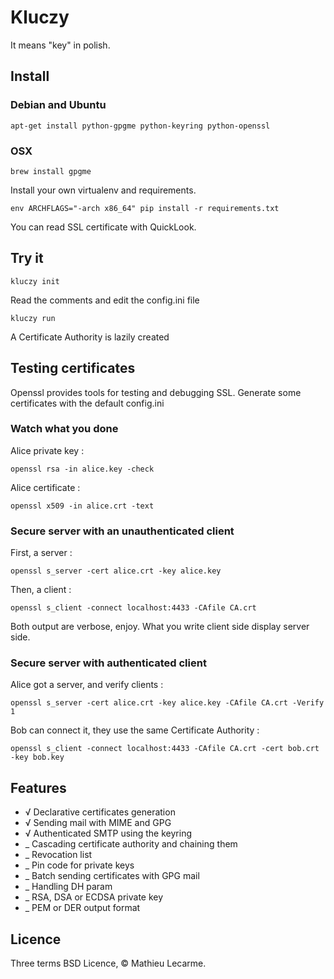 Kluczy
======

It means "key" in polish.

Install
-------

### Debian and Ubuntu

    apt-get install python-gpgme python-keyring python-openssl

### OSX

    brew install gpgme

Install your own virtualenv and requirements.

    env ARCHFLAGS="-arch x86_64" pip install -r requirements.txt

You can read SSL certificate with QuickLook.

Try it
------

    kluczy init

Read the comments and edit the config.ini file

    kluczy run

A Certificate Authority is lazily created


Testing certificates
--------------------

Openssl provides tools for testing and debugging SSL.
Generate some certificates with the default config.ini

### Watch what you done

Alice private key :

    openssl rsa -in alice.key -check

Alice certificate :

    openssl x509 -in alice.crt -text

### Secure server with an unauthenticated client

First, a server :

    openssl s_server -cert alice.crt -key alice.key

Then, a client :

    openssl s_client -connect localhost:4433 -CAfile CA.crt

Both output are verbose, enjoy. What you write client side display server side.

### Secure server with authenticated client

Alice got a server, and verify clients :

    openssl s_server -cert alice.crt -key alice.key -CAfile CA.crt -Verify 1

Bob can connect it, they use the same Certificate Authority :

    openssl s_client -connect localhost:4433 -CAfile CA.crt -cert bob.crt -key bob.key

Features
--------

 * √ Declarative certificates generation
 * √ Sending mail with MIME and GPG
 * √ Authenticated SMTP using the keyring
 * _ Cascading certificate authority and chaining them
 * _ Revocation list
 * _ Pin code for private keys
 * _ Batch sending certificates with GPG mail
 * _ Handling DH param
 * _ RSA, DSA or ECDSA private key
 * _ PEM or DER output format

Licence
-------

Three terms BSD Licence, © Mathieu Lecarme.
